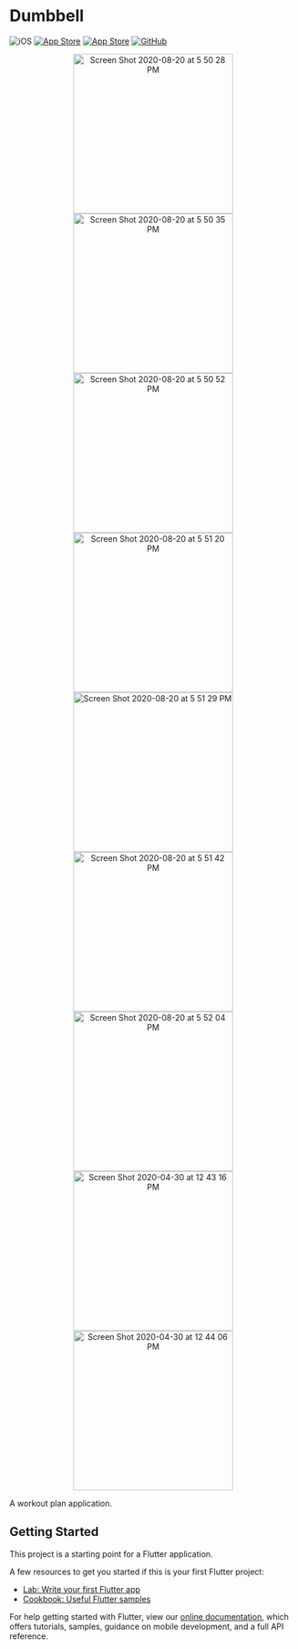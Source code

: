 # Dumbbell

![iOS](https://img.shields.io/badge/iOS-12%20-blue)
[![App Store](https://img.shields.io/itunes/v/1462586545?label=App%20Store)](https://apps.apple.com/us/app/dumbbell-workout-planner/id1462586545)
[![App Store](https://img.shields.io/badge/Price-Free-orange)](https://img.shields.io/badge/Price-Free-orange)
[![GitHub](https://img.shields.io/github/stars/livinglist/Dumbbell?style=social)](https://img.shields.io/github/stars/livinglist/Dumbbell?style=social)

<p align="center">
<img width="280" alt="Screen Shot 2020-08-20 at 5 50 28 PM" src="https://user-images.githubusercontent.com/7277662/90872289-43f1d600-e351-11ea-9027-149a5b740834.png">
<img width="280" alt="Screen Shot 2020-08-20 at 5 50 35 PM" src="https://user-images.githubusercontent.com/7277662/90872297-46543000-e351-11ea-84bd-447494a7ab88.png">
<img width="280" alt="Screen Shot 2020-08-20 at 5 50 52 PM" src="https://user-images.githubusercontent.com/7277662/90872299-47855d00-e351-11ea-80f3-2f534da407b8.png">
<img width="280" alt="Screen Shot 2020-08-20 at 5 51 20 PM" src="https://user-images.githubusercontent.com/7277662/90872302-494f2080-e351-11ea-9c00-e29dcb87e5f9.png">
<img width="280" alt="Screen Shot 2020-08-20 at 5 51 29 PM" src="https://user-images.githubusercontent.com/7277662/90872303-49e7b700-e351-11ea-9ea9-5628823cb7b5.png">
<img width="280" alt="Screen Shot 2020-08-20 at 5 51 42 PM" src="https://user-images.githubusercontent.com/7277662/90872306-4a804d80-e351-11ea-93b7-c6cbb1be169f.png">
<img width="280" alt="Screen Shot 2020-08-20 at 5 52 04 PM" src="https://user-images.githubusercontent.com/7277662/90872308-4b18e400-e351-11ea-8641-13def3f1e70a.png">
<img width="280" alt="Screen Shot 2020-04-30 at 12 43 16 PM" src="https://user-images.githubusercontent.com/7277662/90570099-e3ea0c80-e163-11ea-932a-c06a83a56d07.png">
<img width="280" alt="Screen Shot 2020-04-30 at 12 44 06 PM" src="https://user-images.githubusercontent.com/7277662/90570101-e51b3980-e163-11ea-8e50-b8f5a7bfdf4b.png">

<p/>

A workout plan application.

## Getting Started

This project is a starting point for a Flutter application.

A few resources to get you started if this is your first Flutter project:

- [Lab: Write your first Flutter app](https://flutter.io/docs/get-started/codelab)
- [Cookbook: Useful Flutter samples](https://flutter.io/docs/cookbook)

For help getting started with Flutter, view our 
[online documentation](https://flutter.io/docs), which offers tutorials, 
samples, guidance on mobile development, and a full API reference.
